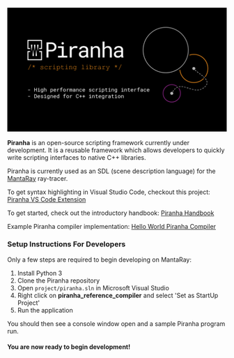 ![Alt text](docs/public/banner_v2.png?raw=true)


**Piranha** is an open-source scripting framework currently under development. It is a reusable framework which allows developers to quickly write scripting interfaces to native C++ libraries.

Piranha is currently used as an SDL (scene description language) for the [MantaRay](https://github.com/ange-yaghi/manta-ray) ray-tracer.

To get syntax highlighting in Visual Studio Code, checkout this project: [Piranha VS Code Extension](https://github.com/ange-yaghi/piranha-vscode-extension)

To get started, check out the introductory handbook: [Piranha Handbook](https://github.com/ange-yaghi/piranha/blob/master/docs/handbook/handbook.md)

Example Piranha compiler implementation: [Hello World Piranha Compiler](https://github.com/ange-yaghi/piranha-hello-world-compiler)
 
### Setup Instructions For Developers

Only a few steps are required to begin developing on MantaRay:
1. Install Python 3
2. Clone the Piranha repository
3. Open ```project/piranha.sln``` in Microsoft Visual Studio
4. Right click on **piranha_reference_compiler** and select 'Set as StartUp Project'
5. Run the application

You should then see a console window open and a sample Piranha program run.

#### You are now ready to begin development!
